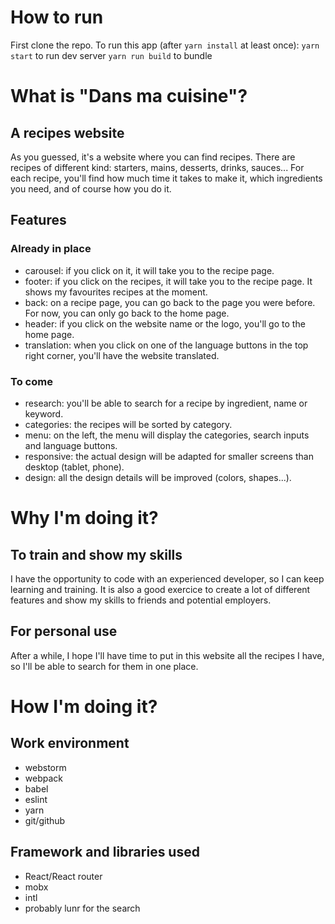 # How to run

First clone the repo.
To run this app (after `yarn install` at least once):
`yarn start` to run dev server
`yarn run build` to bundle


# What is "Dans ma cuisine"?

## A recipes website

As you guessed, it's a website where you can find recipes. There are recipes of different kind: starters, mains, desserts, drinks, sauces... For each recipe, you'll find how much time it takes to make it, which ingredients you need, and of course how you do it.

## Features

### Already in place

- carousel: if you click on it, it will take you to the recipe page.
- footer: if you click on the recipes, it will take you to the recipe page. It shows my favourites recipes at the moment.
- back: on a recipe page, you can go back to the page you were before. For now, you can only go back to the home page.
- header: if you click on the website name or the logo, you'll go to the home page.
- translation: when you click on one of the language buttons in the top right corner, you'll have the website translated.

### To come

- research: you'll be able to search for a recipe by ingredient, name or keyword.
- categories: the recipes will be sorted by category.
- menu: on the left, the menu will display the categories, search inputs and language buttons.
- responsive: the actual design will be adapted for smaller screens than desktop (tablet, phone).
- design: all the design details will be improved (colors, shapes...).


# Why I'm doing it?

## To train and show my skills

I have the opportunity to code with an experienced developer, so I can keep learning and training. It is also a good exercice to create a lot of different features and show my skills to friends and potential employers.

## For personal use

After a while, I hope I'll have time to put in this website all the recipes I have, so I'll be able to search for them in one place.


# How I'm doing it?

## Work environment

- webstorm
- webpack
- babel
- eslint
- yarn
- git/github

## Framework and libraries used

- React/React router
- mobx
- intl
- probably lunr for the search
